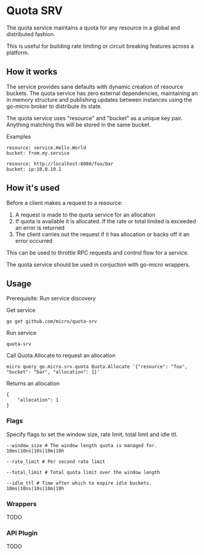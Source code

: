 # Quota SRV

The quota service maintains a quota for any resource in a global and distributed fashion.

This is useful for building rate limiting or circuit breaking features across a platform.

## How it works

The service provides sane defaults with dynamic creation of resource buckets. The quota service 
has zero external dependencies, maintaining an in memory structure and publishing updates 
between instances using the go-micro broker to distribute its state.

The quota service uses "resource" and "bucket" as a unique key pair. Anything matching this will be stored in the same bucket.

Examples

```
resource: service.Hello.World
bucket: from.my.service
```

```
resource: http://localhost:8080/foo/bar
bucket: ip:10.0.10.1
```

## How it's used

Before a client makes a request to a resource:

1. A request is made to the quota service for an allocation
2. If quota is available it is allocated. If the rate or total limited is exceeded an error is returned
3. The client carries out the request if it has allocation or backs off it an error occurred

This can be used to throttle RPC requests and control flow for a service.

The quota service should be used in conjuction with go-micro wrappers.

## Usage

Prerequisite: Run service discovery

Get service 

```
go get github.com/micro/quota-srv
```

Run service

```
quota-srv
```

Call Quota.Allocate to request an allocation

```
micro query go.micro.srv.quota Quota.Allocate '{"resource": "foo", "bucket": "bar", "allocation": 1}'
```

Returns an allocation

```
{
	"allocation": 1
}
```

### Flags

Specify flags to set the window size, rate limit, total limit and idle ttl.

```
--window_size # The window length quota is managed for. 10ms|10ns|10s|10m|10h
```

```
--rate_limit # Per second rate limit
```

```
--total_limit # Total quota limit over the window length
```

```
--idle_ttl # Time after which to expire idle buckets. 10ms|10ns|10s|10m|10h
```

### Wrappers

TODO

### API Plugin

TODO

